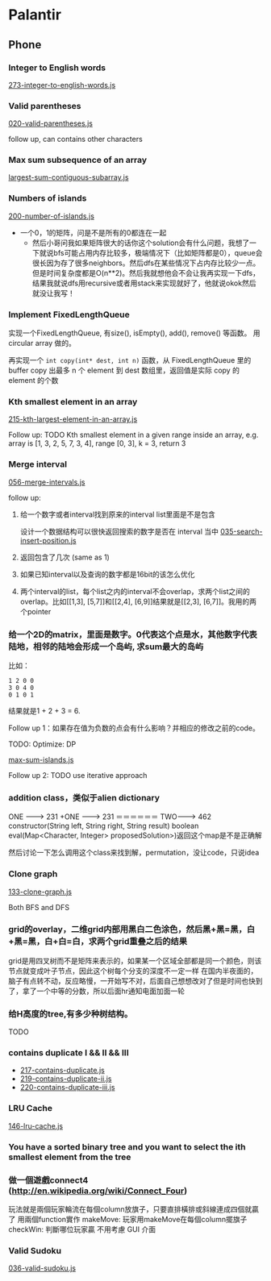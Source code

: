 # Palantir

## Phone

### Integer to English words

[273-integer-to-english-words.js](../leetcode-js/273-integer-to-english-words.js)

### Valid parentheses

[020-valid-parentheses.js](../leetcode-js/020-valid-parentheses.js)

follow up, can contains other characters

### Max sum subsequence of an array

[largest-sum-contiguous-subarray.js](./largest-sum-contiguous-subarray.js)

### Numbers of islands

[200-number-of-islands.js](../leetcode-js/200-number-of-islands.js)

- 一个0，1的矩阵，问是不是所有的0都连在一起
    - 然后小哥问我如果矩阵很大的话你这个solution会有什么问题，我想了一下就说bfs可能占用内存比较多，极端情况下（比如矩阵都是0），queue会很长因为存了很多neighbors。然后dfs在某些情况下占内存比较少一点。但是时间复杂度都是O(n**2)。然后我就想他会不会让我再实现一下dfs，结果我就说dfs用recursive或者用stack来实现就好了，他就说okok然后就没让我写！

### Implement FixedLengthQueue

实现一个FixedLengthQueue, 有size(), isEmpty(), add(), remove() 等函数。 用circular array 做的。

再实现一个 `int copy(int* dest, int n)` 函数，从 FixedLengthQueue 里的 buffer copy 出最多 n 个 element 到 dest 数组里，返回值是实际 copy 的 element 的个数

### Kth smallest element in an array

[215-kth-largest-element-in-an-array.js](./leetcode-js/215-kth-largest-element-in-an-array.js)

Follow up: TODO Kth smallest element in a given range inside an array, e.g. array is [1, 3, 2, 5, 7, 3, 4], range [0, 3], k = 3, return 3

### Merge interval

[056-merge-intervals.js](../leetcode-js/056-merge-intervals.js)

follow up:

1. 给一个数字或者interval找到原来的interval list里面是不是包含

    设计一个数据结构可以很快返回搜索的数字是否在 interval 当中
    [035-search-insert-position.js](../leetcode-js/035-search-insert-position.js)

2. 返回包含了几次 (same as 1)

3. 如果已知interval以及查询的数字都是16bit的该怎么优化

4. 两个interval的list，每个list之内的interval不会overlap，求两个list之间的overlap。比如[[1,3], [5,7]]和[[2,4], [6,9]]结果就是[[2,3], [6,7]]。我用的两个pointer

### 给一个2D的matrix，里面是数字。0代表这个点是水，其他数字代表陆地，相邻的陆地会形成一个岛屿, 求sum最大的岛屿

比如：
```
1 2 0 0
3 0 4 0
0 1 0 1
```
结果就是1 + 2 + 3 = 6.

Follow up 1：如果存在值为负数的点会有什么影响？并相应的修改之前的code。

TODO: Optimize: DP

[max-sum-islands.js](./palantir/max-sum-islands.js)

Follow up 2: TODO use iterative approach

### addition class，类似于alien dictionary

ONE ---> 231
+ONE ---> 231
＝＝＝＝＝＝
TWO---> 462
constructor(String left, String right, String result)
boolean eval(Map<Character, Integer> proposedSolution>)返回这个map是不是正确解

然后讨论一下怎么调用这个class来找到解，permutation，没让code，只说idea

### Clone graph

[133-clone-graph.js](../leetcode-js/133-clone-graph.js)

Both BFS and DFS

### grid的overlay，二维grid内部用黑白二色涂色，然后黑+黑=黑，白+黑=黑，白+白=白，求两个grid重叠之后的结果

grid是用四叉树而不是矩阵来表示的，如果某一个区域全部都是同一个颜色，则该节点就变成叶子节点，因此这个树每个分支的深度不一定一样
在国内半夜面的，脑子有点转不动，反应略慢，一开始写不对，后面自己想想改对了但是时间也快到了，拿了一个中等的分数，所以后面hr通知电面加面一轮

### 给H高度的tree,有多少种树结构。

TODO

### contains duplicate I && II && III

- [217-contains-duplicate.js](../leetcode-js/217-contains-duplicate.js)
- [219-contains-duplicate-ii.js](../leetcode-js/219-contains-duplicate-ii.js)
- [220-contains-duplicate-iii.js](../leetcode-js/220-contains-duplicate-iii.js)

### LRU Cache

[146-lru-cache.js](../leetcode-js/146-lru-cache.js)

### You have a sorted binary tree and you want to select the ith smallest element from the tree

### 做一個遊戲connect4 (http://en.wikipedia.org/wiki/Connect_Four)

玩法就是兩個玩家輪流在每個column放旗子，只要直排橫排或斜線連成四個就贏了
用兩個function實作
makeMove: 玩家用makeMove在每個column擺旗子
checkWin: 判斷哪位玩家贏
不用考慮 GUI 介面

### Valid Sudoku

[036-valid-sudoku.js](../leetcode-js/036-valid-sudoku.js)
